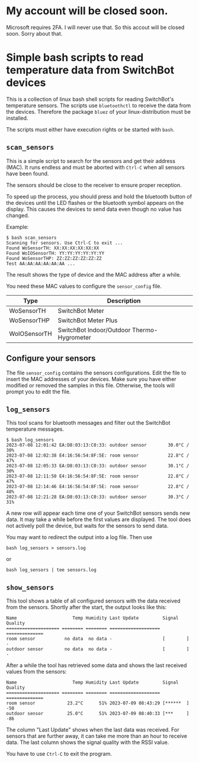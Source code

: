 # My account will be closed soon.
Microsoft requires 2FA. I will never use that. So this accout will be closed soon. Sorry about that.

# Simple bash scripts to read temperature data from SwitchBot devices

This is a collection of linux bash shell scripts for reading
SwitchBot's temperature sensors. The scripts use `bluetoothctl` to
receive the data from the devices. Therefore the package `bluez` of
your linux-distribution must be installed.

The scripts must either have execution rights or be started with `bash`.

## `scan_sensors`

This is a simple script to search for the sensors and get their
address (MAC). It runs endless and must be aborted with `Ctrl-C`
when all sensors have been found.

The sensors should be close to the receiver to ensure proper reception.

To speed up the process, you should press and hold the bluetooth
button of the devices until the LED flashes or the bluetooth symbol
appears on the display. This causes the devices to send data even
though no value has changed.

Example:
```
$ bash scan_sensors
Scanning for sensors. Use Ctrl-C to exit ...
Found WoSensorTH: XX:XX:XX:XX:XX:XX
Found WoIOSensorTH: YY:YY:YY:YY:YY:YY
Found WoSensorTHP: ZZ:ZZ:ZZ:ZZ:ZZ:ZZ
Test AA:AA:AA:AA:AA:AA ...
```

The result shows the type of device and the MAC address after a while.

You need these MAC values to configure the `sensor_config` file.

| Type         | Description                                |
| ------------ | ------------------------------------------ |
| WoSensorTH   | SwitchBot Meter                            |
| WoSensorTHP  | SwitchBot Meter Plus                       |
| WoIOSensorTH | SwitchBot Indoor/Outdoor Thermo-Hygrometer |

## Configure your sensors

The file `sensor_config` contains the sensors configurations. Edit the
file to insert the MAC addresses of your devices. Make sure you have
either modified or removed the samples in this file. Otherwise, the
tools will prompt you to edit the file.

## `log_sensors`

This tool scans for bluetooth messages and filter out the SwitchBot
temperature messages.

```
$ bash log_sensors
2023-07-08 12:01:42 EA:D8:03:13:C0:33: outdoor sensor        30.0°C / 30%
2023-07-08 12:02:38 E4:16:56:54:8F:5E: room sensor           22.8°C / 47%
2023-07-08 12:05:33 EA:D8:03:13:C0:33: outdoor sensor        30.1°C / 30%
2023-07-08 12:11:50 E4:16:56:54:8F:5E: room sensor           22.8°C / 47%
2023-07-08 12:14:46 E4:16:56:54:8F:5E: room sensor           22.8°C / 48%
2023-07-08 12:21:28 EA:D8:03:13:C0:33: outdoor sensor        30.3°C / 31%
```

A new row will appear each time one of your SwitchBot sensors sends
new data. It may take a while before the first values are
displayed. The tool does not actively poll the device, but waits for
the sensors to send data.

You may want to redirect the output into a log file. Then use
```
bash log_sensors > sensors.log
```
or
```
bash log_sensors | tee sensors.log
```

## `show_sensors`

This tool shows a table of all configured sensors with the data
received from the sensors.  Shortly after the start, the output looks
like this:

```
Name                     Temp Humidity Last Update         Signal Quality
==================== ======== ======== =================== ==============
room sensor           no data  no data -                   [        ] -
outdoor sensor        no data  no data -                   [        ] -
```

After a while the tool has retrieved some data and shows the last
received values from the sensors:

```
Name                     Temp Humidity Last Update         Signal Quality
==================== ======== ======== =================== ==============
room sensor            23.2°C      51% 2023-07-09 08:43:29 [******  ] -50
outdoor sensor         25.0°C      51% 2023-07-09 08:40:33 [***     ] -86
```

The column "Last Update" shows when the last data was received. For
sensors that are further away, it can take me more than an hour to
receive data. The last column shows the signal quality with the RSSI
value.

You have to use `Ctrl-C` to exit the program.
